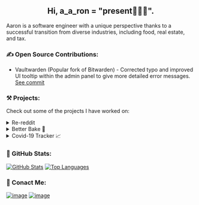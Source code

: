 <h2 align="center">Hi, a_a_ron = "present🙋🏾‍♂️".</h2>
<p align="left">Aaron is a software engineer with a unique perspective thanks to a successful transition from diverse industries, including food, real estate, and tax.</p>

### ✍️ Open Source Contributions:
* Vaultwarden (Popular fork of Bitwarden) - Corrected typo and improved UI tooltip within the admin panel to give more detailed error messages. [See commit](https://github.com/dani-garcia/vaultwarden/commits?author=djbrownbear)

### ⚒ Projects:
<p>Check out some of the projects I have worked on:</p>

<details closed>
  <summary>Re-reddit</summary>
  <br>

<a href="https://re-reddit-opal.vercel.app/" title="Re-Reddit" target="_blank">
<!--     <img src="" width="400px" alt="Re-reddit"> -->
  <br>Visit Live Site</br>
</a>  <br>

Technologies used:
![TypeScript Badge](https://shields.io/badge/TypeScript-3178C6?logo=TypeScript&logoColor=FFF&style=flat-square)
![React Badge](https://img.shields.io/badge/React-61DAFB?logo=react&logoColor=000&style=flat-square)
![Next.js Badge](https://img.shields.io/badge/next.js-000000?style=for-the-badge&logo=nextdotjs&logoColor=white)
![Chakra UI Badge](https://shields.io/badge/chakra--ui-black?logo=chakraui&style=for-the-badge)
![Firebase Badge](https://img.shields.io/badge/firebase-ffca28?style=for-the-badge&logo=firebase&logoColor=black)
</details>

<details closed>
  <summary>Better Bake 🧁</summary>
  <br>

<a href="https://aaron.aaronandanita.com/better-bake/" title="Better Bake" target="_blank">
    <img src="https://github.com/djbrownbear/djbrownbear.github.io/blob/main/images/AnimationBetterBake.gif" alt="Better Bake, More Info" width="400px">
  Visit Live Site
</a>
  
  <a href="https://github.com/djbrownbear/better-bake/#README.md" title="Better Bake GitHub Repo" target="_blank">
    GitHub Repo
  </a>

Technologies used:
  
![React Badge](https://img.shields.io/badge/React-61DAFB?logo=react&logoColor=000&style=flat-square)
![Redux Badge](https://img.shields.io/badge/Redux-764ABC?logo=redux&logoColor=fff&style=flat-square)
![JavaScript Badge](https://img.shields.io/badge/JavaScript-F7DF1E?logo=javascript&logoColor=000&style=flat-square)
![JSON Badge](https://img.shields.io/badge/JSON-000?logo=json&logoColor=fff&style=flat-square)  
![CSS3 Badge](https://img.shields.io/badge/CSS3-1572B6?logo=css3&logoColor=fff&style=flat-square)
![HTML5 Badge](https://img.shields.io/badge/HTML5-E34F26?logo=html5&logoColor=fff&style=flat-square)
![Jest Badge](https://img.shields.io/badge/Jest-C21325?logo=jest&logoColor=fff&style=flat-square)
![GitHub Badge](https://img.shields.io/badge/GitHub-181717?logo=github&logoColor=fff&style=flat-square)
</details>

<details closed>
  <summary>Covid-19 Tracker 📈</summary>
  <br>

<a href="https://djbrownbear.pythonanywhere.com" title="Covid Tracker" target="_blank">
  <img src="https://github.com/djbrownbear/djbrownbear.github.io/blob/main/images/AnimationCovidTracker.gif" alt="Better Bake, More Info" width="400px">
   Visit Live Site
</a>
<a href="https://github.com/djbrownbear/dash-covid19-ca-bay-area/#README.md" title="Covid Track GitHub Repo" target="_blank">
  GitHub Repo
</a>
  
Technologies used:
  
![Python Badge](https://img.shields.io/badge/Python-3776AB?logo=python&logoColor=fff&style=flat-square)
![Plotly Badge](https://img.shields.io/badge/Plotly-3F4F75?logo=plotly&logoColor=fff&style=flat-square)
![Flask Badge](https://img.shields.io/badge/Flask-000?logo=flask&logoColor=fff&style=flat-square)
![CSS3 Badge](https://img.shields.io/badge/CSS3-1572B6?logo=css3&logoColor=fff&style=flat-square)
![HTML5 Badge](https://img.shields.io/badge/HTML5-E34F26?logo=html5&logoColor=fff&style=flat-square)
![GitHub Badge](https://img.shields.io/badge/GitHub-181717?logo=github&logoColor=fff&style=flat-square)
</details>

### 🚀 GitHub Stats:
  [![GitHub Stats](https://github-readme-stats.aaronandanita.com/api?username=djbrownbear&count_private=true&include_all_commits=true&show_icons=true&theme=react&hide_rank=true)](https://github.com/djbrownbear/)
  [![Top Languages](https://github-readme-stats.aaronandanita.com/api/top-langs/?username=djbrownbear&count_private=true&theme=react)](https://github.com/djbrownbear/)
  
### 📨 Conact Me:
[![image](https://img.shields.io/badge/LinkedIn-0077B5?style=for-the-badge&logo=linkedin&logoColor=white)](https://www.linkedin.com/in/aarontimothybrown/)
[![image](https://img.shields.io/badge/-Email%20-red?style=for-the-badge)](mailto:dev_github@aaronandanita.com)

